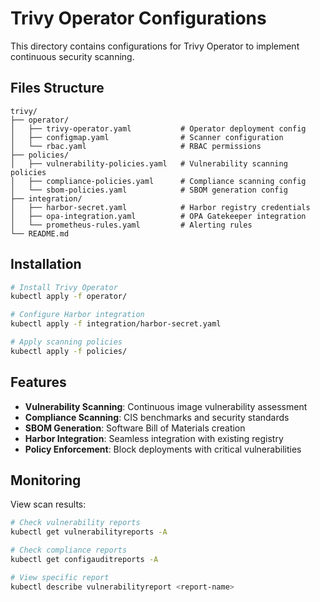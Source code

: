 # Trivy Operator Configurations

This directory contains configurations for Trivy Operator to implement continuous security scanning.

## Files Structure

```
trivy/
├── operator/
│   ├── trivy-operator.yaml           # Operator deployment config
│   ├── configmap.yaml                # Scanner configuration
│   └── rbac.yaml                     # RBAC permissions
├── policies/
│   ├── vulnerability-policies.yaml   # Vulnerability scanning policies
│   ├── compliance-policies.yaml      # Compliance scanning config
│   └── sbom-policies.yaml            # SBOM generation config
├── integration/
│   ├── harbor-secret.yaml            # Harbor registry credentials
│   ├── opa-integration.yaml          # OPA Gatekeeper integration
│   └── prometheus-rules.yaml         # Alerting rules
└── README.md
```

## Installation

```bash
# Install Trivy Operator
kubectl apply -f operator/

# Configure Harbor integration
kubectl apply -f integration/harbor-secret.yaml

# Apply scanning policies
kubectl apply -f policies/
```

## Features

- **Vulnerability Scanning**: Continuous image vulnerability assessment
- **Compliance Scanning**: CIS benchmarks and security standards
- **SBOM Generation**: Software Bill of Materials creation
- **Harbor Integration**: Seamless integration with existing registry
- **Policy Enforcement**: Block deployments with critical vulnerabilities

## Monitoring

View scan results:

```bash
# Check vulnerability reports
kubectl get vulnerabilityreports -A

# Check compliance reports
kubectl get configauditreports -A

# View specific report
kubectl describe vulnerabilityreport <report-name>
```
